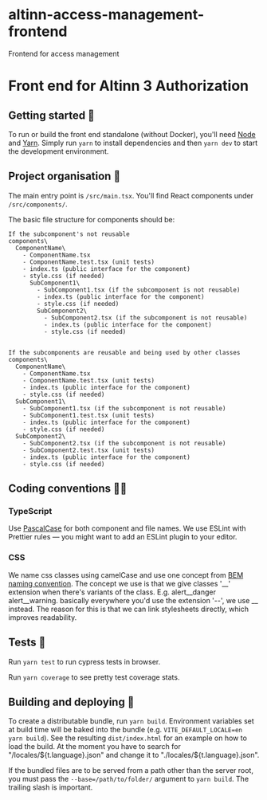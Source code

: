 # altinn-access-management-frontend
Frontend for access management

# Front end for Altinn 3 Authorization

## Getting started 🚀

To run or build the front end standalone (without Docker), you'll need [Node](https://nodejs.org/) and [Yarn](https://yarnpkg.com/getting-started/install). Simply run `yarn` to install dependencies and then `yarn dev` to start the development environment.

## Project organisation 🧩

The main entry point is `/src/main.tsx`. You'll find React components under `/src/components/`.

The basic file structure for components should be:

```
If the subcomponent's not reusable
components\
  ComponentName\
    - ComponentName.tsx
    - ComponentName.test.tsx (unit tests)
    - index.ts (public interface for the component)
    - style.css (if needed)
      SubComponent1\
        - SubComponent1.tsx (if the subcomponent is not reusable)
        - index.ts (public interface for the component)
        - style.css (if needed)
        SubComponent2\
          - SubComponent2.tsx (if the subcomponent is not reusable)
          - index.ts (public interface for the component)
          - style.css (if needed)


If the subcomponents are reusable and being used by other classes
components\
  ComponentName\
    - ComponentName.tsx
    - ComponentName.test.tsx (unit tests)
    - index.ts (public interface for the component)
    - style.css (if needed)
  SubComponent1\
    - SubComponent1.tsx (if the subcomponent is not reusable)
    - SubComponent1.test.tsx (unit tests)
    - index.ts (public interface for the component)
    - style.css (if needed)
  SubComponent2\
    - SubComponent2.tsx (if the subcomponent is not reusable)
    - SubComponent2.test.tsx (unit tests)
    - index.ts (public interface for the component)
    - style.css (if needed)

```

## Coding conventions 👮‍♀️

### TypeScript

Use [PascalCase](https://techterms.com/definition/pascalcase) for both component and file names. We use ESLint with Prettier rules — you might want to add an ESLint plugin to your editor. 

### CSS

We name css classes using camelCase and use one concept from [BEM naming convention](http://getbem.com/naming/). The concept we use is that we give classes '__' extension when there's variants of the class. E.g. alert__danger alert__warning. basically everywhere you'd use the extension '--', we use __ instead. The reason for this is that we can link stylesheets directly, which improves readability.


## Tests 🧨

Run `yarn test` to run cypress tests in browser.

Run `yarn coverage` to see pretty test coverage stats.

## Building and deploying 🚚

To create a distributable bundle, run `yarn build`. Environment variables set at build time will be baked into the bundle (e.g. `VITE_DEFAULT_LOCALE=en yarn build`). See the resulting `dist/index.html` for an example on how to load the build. At the moment you have to search for "/locales/${t.language}.json" and change it to "./locales/${t.language}.json".

If the bundled files are to be served from a path other than the server root, you must pass the `--base=/path/to/folder/` argument to `yarn build`. The trailing slash is important.
